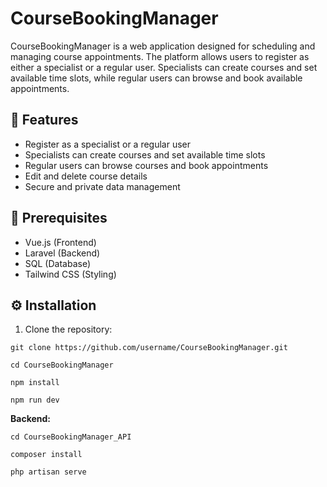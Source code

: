 # CourseBookingManager

CourseBookingManager is a web application designed for scheduling and managing course appointments. The platform allows users to register as either a specialist or a regular user. Specialists can create courses and set available time slots, while regular users can browse and book available appointments.

## 🚀 Features

- Register as a specialist or a regular user
- Specialists can create courses and set available time slots
- Regular users can browse courses and book appointments
- Edit and delete course details
- Secure and private data management

## 🔧 Prerequisites

- Vue.js (Frontend)
- Laravel (Backend)
- SQL (Database)
- Tailwind CSS (Styling)

## ⚙️ Installation

1. Clone the repository:
```
git clone https://github.com/username/CourseBookingManager.git
```
```
cd CourseBookingManager
```
```
npm install
```
```
npm run dev
```

**Backend:**
```
cd CourseBookingManager_API
```
```
composer install  
```
```
php artisan serve   
```

